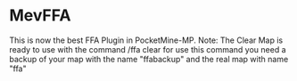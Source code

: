 # MevFFA
This is now the best FFA Plugin in PocketMine-MP. 
Note: The Clear Map is ready to use with the command /ffa clear
for use this command you need a backup of your map with the name "ffabackup"
 and the real map with name "ffa" 
